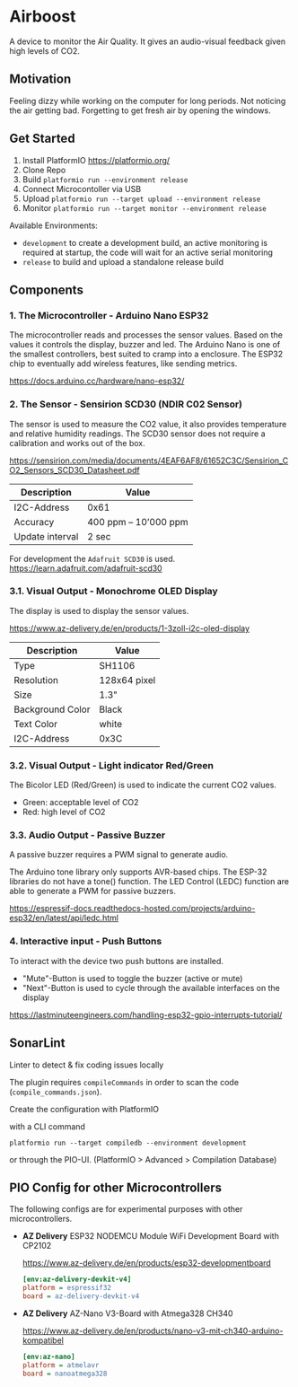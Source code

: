 # Airboost

A device to monitor the Air Quality. It gives an audio-visual feedback given high levels of CO2.

## Motivation

Feeling dizzy while working on the computer for long periods. Not noticing the air getting bad. Forgetting to get fresh air by opening the windows.


## Get Started

1. Install PlatformIO https://platformio.org/
2. Clone Repo
3. Build `platformio run --environment release`
4. Connect Microcontoller via USB
5. Upload `platformio run --target upload --environment release`
6. Monitor `platformio run --target monitor --environment release`

Available Environments:

- `development` to create a development build, an active monitoring is required at startup, the code will wait for an active serial monitoring
- `release` to build and upload a standalone release build

## Components

### 1. The Microcontroller - Arduino Nano ESP32

The microcontroller reads and processes the sensor values. Based on the values it controls  the display, buzzer and led.
The Arduino Nano is one of the smallest controllers, best suited to cramp into a enclosure.
The ESP32 chip to eventually add wireless features, like sending metrics.

https://docs.arduino.cc/hardware/nano-esp32/


### 2. The Sensor - Sensirion SCD30 (NDIR C02 Sensor)

The sensor is used to measure the CO2 value, it also provides temperature and relative humidity readings.
The SCD30 sensor does not require a calibration and works out of the box.

https://sensirion.com/media/documents/4EAF6AF8/61652C3C/Sensirion_CO2_Sensors_SCD30_Datasheet.pdf

| Description     | Value                |
| --------------- | -------------------- |
| I2C-Address     | 0x61                 |
| Accuracy        | 400 ppm – 10’000 ppm |
| Update interval | 2 sec                |

For development the `Adafruit SCD30` is used. https://learn.adafruit.com/adafruit-scd30


### 3.1. Visual Output - Monochrome OLED Display

The display is used to display the sensor values.

https://www.az-delivery.de/en/products/1-3zoll-i2c-oled-display

| Description      | Value        |
| ---------------- | ------------ |
| Type             | SH1106       |
| Resolution       | 128x64 pixel |
| Size             | 1.3"         |
| Background Color | Black        |
| Text Color       | white        |
| I2C-Address      | 0x3C         |


### 3.2. Visual Output - Light indicator Red/Green

The Bicolor LED (Red/Green) is used to indicate the current CO2 values.

- Green: acceptable level of CO2
- Red: high level of CO2


### 3.3. Audio Output - Passive Buzzer

A passive buzzer requires a PWM signal to generate audio.

The Arduino tone library only supports AVR-based chips.
The ESP-32 libraries do not have a tone() function.
The LED Control (LEDC) function are able to generate a PWM for passive buzzers.

https://espressif-docs.readthedocs-hosted.com/projects/arduino-esp32/en/latest/api/ledc.html


### 4. Interactive input - Push Buttons

To interact with the device two push buttons are installed.

- "Mute"-Button is used to toggle the buzzer (active or mute)
- "Next"-Button is used to cycle through the available interfaces on the display

https://lastminuteengineers.com/handling-esp32-gpio-interrupts-tutorial/


## SonarLint

Linter to detect & fix coding issues locally

The plugin requires `compileCommands` in order to scan the code (`compile_commands.json`).

Create the configuration with PlatformIO

with a CLI command

    platformio run --target compiledb --environment development

or through the PIO-UI. (PlatformIO > Advanced > Compilation Database)


## PIO Config for other Microcontrollers

The following configs are for experimental purposes with other microcontrollers.

- **AZ Delivery** ESP32 NODEMCU Module WiFi Development Board with CP2102

  https://www.az-delivery.de/en/products/esp32-developmentboard

  ```ini
  [env:az-delivery-devkit-v4]
  platform = espressif32
  board = az-delivery-devkit-v4
  ```

- **AZ Delivery** AZ-Nano V3-Board with Atmega328 CH340

  https://www.az-delivery.de/en/products/nano-v3-mit-ch340-arduino-kompatibel

  ```ini
  [env:az-nano]
  platform = atmelavr
  board = nanoatmega328
  ```
